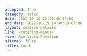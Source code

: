 ```yaml
---
accepted: true
category: talks
date: 2022-10-19 13:20:00-07:00
end_date: 2022-10-19 14:00:00-07:00
layout: session-details
link: /catering-menus/
room: Rio Vista Pavilion
sitemap: false
title: Lunch
---
```

